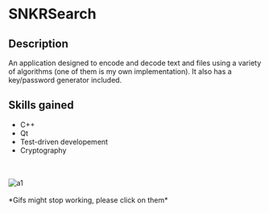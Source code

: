 # SNKRSearch
## Description
An application designed to encode and decode text and files using a variety of algorithms (one of them is my own implementation). It also has a key/password generator included.
## Skills gained
- C++
- Qt
- Test-driven developement 
- Cryptography
<br>
<br>
<img src="https://imgur.com/a/DfH6Vje" alt="a1" border="0">
<br>
<br>
*Gifs might stop working, please click on them*
<br>


